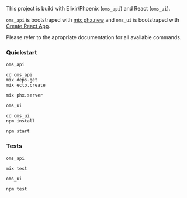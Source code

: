 This project is build with Elixir/Phoenix (`oms_api`) and React (`oms_ui`).

`oms_api` is bootstraped with [mix phx.new](https://hexdocs.pm/phoenix/up_and_running.html) and `oms_ui` is bootstraped with [Create React App](https://github.com/facebook/create-react-app).

Please refer to the apropriate documentation for all available commands.

### Quickstart

`oms_api`

```
cd oms_api
mix deps.get
mix ecto.create

mix phx.server
```

`oms_ui`

```
cd oms_ui
npm install

npm start
```

### Tests

`oms_api`

```
mix test
```

`oms_ui`

```
npm test
```
